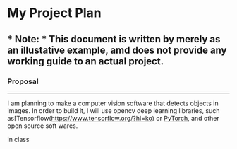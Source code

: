 # **My Project Plan** 
## * Note: * This document is written by merely as an illustative example, amd does not provide any working guide to an actual project.
### Proposal
---
I am planning to make a computer vision software that detects objects in images. 
In order to build it, I will use opencv deep learning libraries, such as[Tensorflow(https://www.tensorflow.org/?hl=ko) or [PyTorch](https://pytorch.org/), and other open source soft wares.

in class
